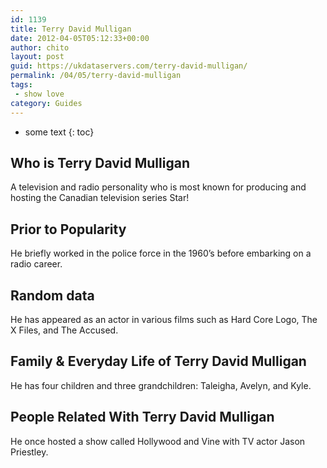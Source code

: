 ```yaml
---
id: 1139
title: Terry David Mulligan
date: 2012-04-05T05:12:33+00:00
author: chito
layout: post
guid: https://ukdataservers.com/terry-david-mulligan/
permalink: /04/05/terry-david-mulligan
tags:
 - show love
category: Guides
---
```


* some text
{: toc}
          
          
## Who is  Terry David Mulligan
                  
                  
                  
A television and radio personality who is most known for producing and hosting the Canadian television series Star!
                  
                
                
                
## Prior to Popularity 
                  
                  
                  
He briefly worked in the police force in the 1960&#8217;s before embarking on a radio career.
                  
                
                
                
## Random data 
                  
                  
                  
He has appeared as an actor in various films such as Hard Core Logo, The X Files, and The Accused.
                  
                
                
                
## Family & Everyday Life of Terry David Mulligan
                  
                  
                  
He has four children and three grandchildren: Taleigha, Avelyn, and Kyle.
                  
                
                
                
## People Related With  Terry David Mulligan
                  
                  
                  
He once hosted a show called Hollywood and Vine with TV actor Jason Priestley.
                  
                
              
            
          
          
          
    
    
  
